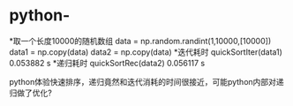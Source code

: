 # python-

*取一个长度10000的随机数组
data = np.random.randint(1,10000,[10000])
data1 = np.copy(data)
data2 = np.copy(data)
*迭代耗时
quickSortIter(data1)
0.053882 s
*递归耗时
quickSortRec(data2)
0.056117 s

python体验快速排序，递归竟然和迭代消耗的时间很接近，可能python内部对递归做了优化?
